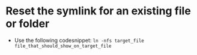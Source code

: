 # Reset the symlink for an existing file or folder

- Use the following codesnippet:
`ln -nfs target_file file_that_should_show_on_target_file`
